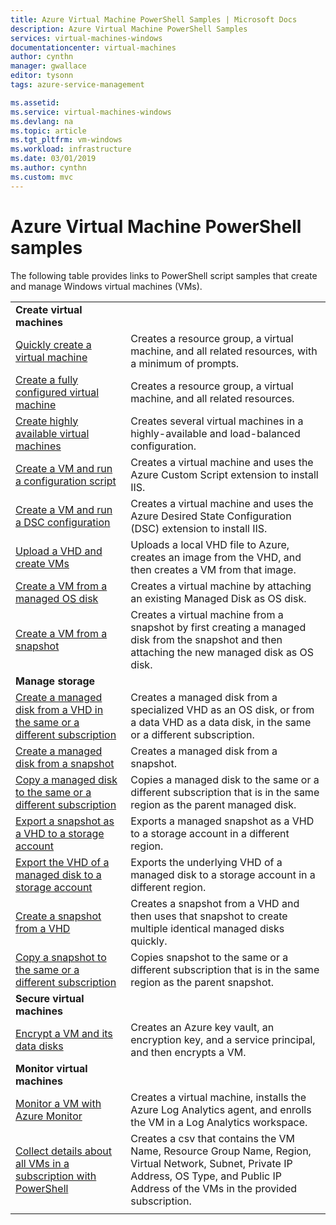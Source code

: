 ```yaml
---
title: Azure Virtual Machine PowerShell Samples | Microsoft Docs
description: Azure Virtual Machine PowerShell Samples
services: virtual-machines-windows
documentationcenter: virtual-machines
author: cynthn
manager: gwallace
editor: tysonn
tags: azure-service-management

ms.assetid:
ms.service: virtual-machines-windows
ms.devlang: na
ms.topic: article
ms.tgt_pltfrm: vm-windows
ms.workload: infrastructure
ms.date: 03/01/2019
ms.author: cynthn
ms.custom: mvc
---
```

# Azure Virtual Machine PowerShell samples

The following table provides links to PowerShell script samples that create and manage Windows virtual machines (VMs).

| | |
|---|---|
|**Create virtual machines**||
| [Quickly create a virtual machine](./../scripts/virtual-machines-windows-powershell-sample-create-vm-quick.md?toc=%2fazure%2fvirtual-machines%2fwindows%2ftoc.json) | Creates a resource group, a virtual machine, and all related resources, with a minimum of prompts.|
| [Create a fully configured virtual machine](./../scripts/virtual-machines-windows-powershell-sample-create-vm.md?toc=%2fazure%2fvirtual-machines%2fwindows%2ftoc.json) | Creates a resource group, a virtual machine, and all related resources.|
| [Create highly available virtual machines](./../scripts/virtual-machines-windows-powershell-sample-create-nlb-vm.md?toc=%2fazure%2fvirtual-machines%2fwindows%2ftoc.json) | Creates several virtual machines in a highly-available and load-balanced configuration.|
| [Create a VM and run a configuration script](./../scripts/virtual-machines-windows-powershell-sample-create-vm-iis.md?toc=%2fazure%2fvirtual-machines%2fwindows%2ftoc.json) | Creates a virtual machine and uses the Azure Custom Script extension to install IIS. |
| [Create a VM and run a DSC configuration](./../scripts/virtual-machines-windows-powershell-sample-create-iis-using-dsc.md?toc=%2fazure%2fvirtual-machines%2fwindows%2ftoc.json) | Creates a virtual machine and uses the Azure Desired State Configuration (DSC) extension to install IIS. |
| [Upload a VHD and create VMs](./../scripts/virtual-machines-windows-powershell-upload-generalized-script.md) | Uploads a local VHD file to Azure, creates an image from the VHD, and then creates a VM from that image. |
| [Create a VM from a managed OS disk](./../scripts/virtual-machines-windows-powershell-sample-create-vm-from-managed-os-disks.md?toc=%2fazure%2fvirtual-machines%2fwindows%2ftoc.json) | Creates a virtual machine by attaching an existing Managed Disk as OS disk. |
| [Create a VM from a snapshot](./../scripts/virtual-machines-windows-powershell-sample-create-vm-from-snapshot.md?toc=%2fazure%2fvirtual-machines%2fwindows%2ftoc.json) | Creates a virtual machine from a snapshot by first creating a managed disk from the snapshot and then attaching the new managed disk as OS disk. |
|**Manage storage**||
| [Create a managed disk from a VHD in the same or a different subscription](../scripts/virtual-machines-windows-powershell-sample-create-managed-disk-from-vhd.md?toc=%2fazure%2fvirtual-machines%2fwindows%2ftoc.json) | Creates a managed disk from a specialized VHD as an OS disk, or from a data VHD as a data disk, in the same or a different subscription.  |
| [Create a managed disk from a snapshot](../scripts/virtual-machines-windows-powershell-sample-create-managed-disk-from-snapshot.md?toc=%2fazure%2fvirtual-machines%2fwindows%2ftoc.json) | Creates a managed disk from a snapshot. |
| [Copy a managed disk to the same or a different subscription](../scripts/virtual-machines-windows-powershell-sample-copy-managed-disks-to-same-or-different-subscription.md?toc=%2fcli%2fmodule%2ftoc.json) | Copies a managed disk to the same or a different subscription that is in the same region as the parent managed disk.
| [Export a snapshot as a VHD to a storage account](../scripts/virtual-machines-windows-powershell-sample-copy-snapshot-to-storage-account.md?toc=%2fazure%2fvirtual-machines%2fwindows%2ftoc.json) | Exports a managed snapshot as a VHD to a storage account in a different region. |
| [Export the VHD of a managed disk to a storage account](../scripts/virtual-machines-windows-powershell-sample-copy-managed-disks-vhd.md?toc=%2fazure%2fvirtual-machines%2fwindows%2ftoc.json) | Exports the underlying VHD of a managed disk to a storage account in a different region. |
| [Create a snapshot from a VHD](../scripts/virtual-machines-windows-powershell-sample-create-snapshot-from-vhd.md?toc=%2fazure%2fvirtual-machines%2fwindows%2ftoc.json) | Creates a snapshot from a VHD and then uses that snapshot to create multiple identical managed disks quickly.  |
| [Copy a snapshot to the same or a different subscription](../scripts/virtual-machines-windows-powershell-sample-copy-snapshot-to-same-or-different-subscription.md?toc=%2fazure%2fvirtual-machines%2fwindows%2ftoc.json) | Copies snapshot to the same or a different subscription that is in the same region as the parent snapshot. |
|**Secure virtual machines**||
| [Encrypt a VM and its data disks](./../scripts/virtual-machines-windows-powershell-sample-encrypt-vm.md?toc=%2fpowershell%2fazure%2ftoc.json) | Creates an Azure key vault, an encryption key, and a service principal, and then encrypts a VM. |
|**Monitor virtual machines**||
| [Monitor a VM with Azure Monitor](./../scripts/virtual-machines-windows-powershell-sample-create-vm-oms.md?toc=%2fazure%2fvirtual-machines%2fwindows%2ftoc.json) | Creates a virtual machine, installs the Azure Log Analytics agent, and enrolls the VM in a Log Analytics workspace.  |
| [Collect details about all VMs in a subscription with PowerShell](../scripts/virtual-machines-powershell-sample-collect-vm-details.md?toc=%2fazure%2fvirtual-machines%2fwindows%2ftoc.json) | Creates a csv that contains the VM Name, Resource Group Name, Region, Virtual Network, Subnet, Private IP Address, OS Type, and Public IP Address of the VMs in the provided subscription.
| | |

